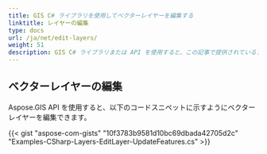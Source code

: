 ```yaml
---
title: GIS C# ライブラリを使用してベクターレイヤーを編集する
linktitle: レイヤーの編集
type: docs
url: /ja/net/edit-layers/
weight: 51
description: GIS C# ライブラリまたは API を使用すると、この記事で提供されているコードスニペットに示すように、ベクターレイヤーを編集できます。
---
```


## **ベクターレイヤーの編集**
Aspose.GIS API を使用すると、以下のコードスニペットに示すようにベクターレイヤーを編集できます。

{{< gist "aspose-com-gists" "10f3783b9581d10bc69dbada42705d2c" "Examples-CSharp-Layers-EditLayer-UpdateFeatures.cs" >}}
